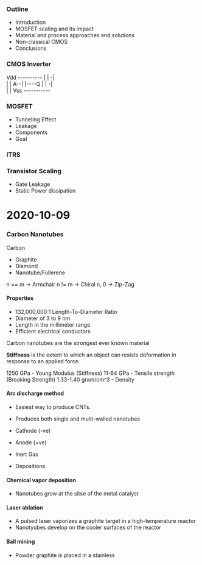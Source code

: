 ### Outline

- Introduction
- MOSFET scaling and its impact
- Material and process approaches and solutions
- Non-classical CMOS
- Conclusions

### CMOS Inverter

 Vdd ----------
        |
        |
     -|\
     |  |
  A--|  |----Q
     |  |
     -|\
        |
        |
 Vss -----------

### MOSFET
- Tunneling Effect
- Leakage
- Components
- Goal

### ITRS

### Transistor Scaling
- Gate Leakage
- Static Power dissipation

# 2020-10-09
### Carbon Nanotubes

Carbon
- Graphite
- Diamond
- Nanotube/Fullerene

n == m -> Armchair
n != m -> Chiral
n, 0 -> Zip-Zag

#### Properties
- 132,000,000:1 Length-To-Diameter Ratio
- Diameter of 3 to 9 nm
- Length in the millimeter range
- Efficient electrical conductors

Carbon nanotubes are the strongest ever known material

**Stiffness** is the extent to which an object can resists
deformation in response to an applied force.

1250 GPa - Young Modulus (Stiffness)
11-64 GPa - Tensile strength (Breaking Strength)
1.33-1.40 gram/cm^3 - Density

#### Arc discharge method
- Easiest way to produce CNTs.
- Produces both single and multi-walled nanotubes

- Cathode (-ve)
- Anode (+ve)
- Inert Gas
- Depositions

#### Chemical vapor deposition
- Nanotubes grow at the sitse of the metal catalyst

#### Laser ablation
- A pulsed laser vaporizes a graphite target in a high-temperature reactor
- Nanotyubes develop on the cooler surfaces of the reactor

#### Ball mining
- Powder graphite is placed in a stainless
